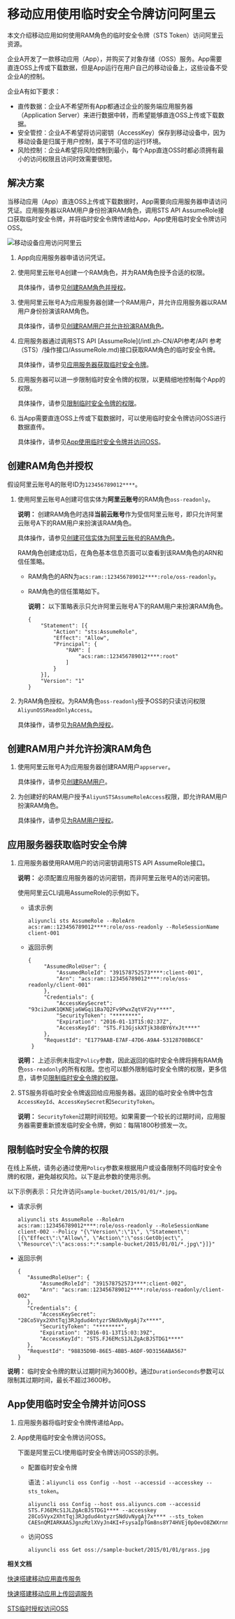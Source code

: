 # 移动应用使用临时安全令牌访问阿里云

本文介绍移动应用如何使用RAM角色的临时安全令牌（STS Token）访问阿里云资源。

企业A开发了一款移动应用（App），并购买了对象存储（OSS）服务。App需要直连OSS上传或下载数据，但是App运行在用户自己的移动设备上，这些设备不受企业A的控制。

企业A有如下要求：

-   直传数据：企业A不希望所有App都通过企业的服务端应用服务器（Application Server）来进行数据中转，而希望能够直连OSS上传或下载数据。
-   安全管控：企业A不希望将访问密钥（AccessKey）保存到移动设备中，因为移动设备是归属于用户控制，属于不可信的运行环境。
-   风险控制：企业A希望将风险控制到最小，每个App直连OSS时都必须拥有最小的访问权限且访问时效需要很短。

## 解决方案

当移动应用（App）直连OSS上传或下载数据时，App需要向应用服务器申请访问凭证。应用服务器以RAM用户身份扮演RAM角色，调用STS API AssumeRole接口获取临时安全令牌，并将临时安全令牌传递给App，App使用临时安全令牌访问OSS。

![移动设备应用访问阿里云](https://static-aliyun-doc.oss-accelerate.aliyuncs.com/assets/img/zh-CN/4580549951/p14407.png)

1.  App向应用服务器申请访问凭证。

2.  使用阿里云账号A创建一个RAM角色，并为RAM角色授予合适的权限。

    具体操作，请参见[创建RAM角色并授权](#section_04)。

3.  使用阿里云账号A为应用服务器创建一个RAM用户，并允许应用服务器以RAM用户身份扮演该RAM角色。

    具体操作，请参见[创建RAM用户并允许扮演RAM角色](#section_xsw_quq_4p3)。

4.  应用服务器通过调用STS API [AssumeRole](/intl.zh-CN/API参考/API 参考（STS）/操作接口/AssumeRole.md)接口获取RAM角色的临时安全令牌。

    具体操作，请参见[应用服务器获取临时安全令牌](#section_552_rvk_wrb)。

5.  应用服务器可以进一步限制临时安全令牌的权限，以更精细地控制每个App的权限。

    具体操作，请参见[限制临时安全令牌的权限](#section_e6m_2ec_my4)。

6.  当App需要直连OSS上传或下载数据时，可以使用临时安全令牌访问OSS进行数据直传。

    具体操作，请参见[App使用临时安全令牌并访问OSS](#section_05)。


## 创建RAM角色并授权

假设阿里云账号A的账号ID为`123456789012****`。

1.  使用阿里云账号A创建可信实体为**阿里云账号**的RAM角色`oss-readonly`。

    **说明：** 创建RAM角色时选择**当前云账号**作为受信阿里云账号，即只允许阿里云账号A下的RAM用户来扮演该RAM角色。

    具体操作，请参见[创建可信实体为阿里云账号的RAM角色](/intl.zh-CN/角色管理/创建RAM角色/创建可信实体为阿里云账号的RAM角色.md)。

    RAM角色创建成功后，在角色基本信息页面可以查看到该RAM角色的ARN和信任策略。

    -   RAM角色的ARN为`acs:ram::123456789012****:role/oss-readonly`。
    -   RAM角色的信任策略如下。

        **说明：** 以下策略表示只允许阿里云账号A下的RAM用户来扮演RAM角色。

        ```
        {
            "Statement": [{
                "Action": "sts:AssumeRole",
                "Effect": "Allow",
                "Principal": {
                    "RAM": [
                        "acs:ram::123456789012****:root"
                    ]
                }
            }],
            "Version": "1"
        }
        ```

2.  为RAM角色授权。为RAM角色`oss-readonly`授予OSS的只读访问权限`AliyunOSSReadOnlyAccess`。

    具体操作，请参见[为RAM角色授权](/intl.zh-CN/角色管理/为RAM角色授权.md)。


## 创建RAM用户并允许扮演RAM角色

1.  使用阿里云账号A为应用服务器创建RAM用户`appserver`。

    具体操作，请参见[创建RAM用户](/intl.zh-CN/用户管理/创建RAM用户.md)。

2.  为创建好的RAM用户授予`AliyunSTSAssumeRoleAccess`权限，即允许RAM用户扮演RAM角色。

    具体操作，请参见[为RAM用户授权](/intl.zh-CN/用户管理/为RAM用户授权.md)。


## 应用服务器获取临时安全令牌

1.  应用服务器使用RAM用户的访问密钥调用STS API AssumeRole接口。

    **说明：** 必须配置应用服务器的访问密钥，而非阿里云账号A的访问密钥。

    使用阿里云CLI调用AssumeRole的示例如下。

    -   请求示例

        ```
        aliyuncli sts AssumeRole --RoleArn acs:ram::123456789012****:role/oss-readonly --RoleSessionName client-001
        ```

    -   返回示例

        ```
        {
             "AssumedRoleUser": {
                 "AssumedRoleId": "391578752573****:client-001", 
                 "Arn": "acs:ram::123456789012****:role/oss-readonly/client-001"
             }, 
             "Credentials": {
                 "AccessKeySecret": "93ci2umK1QKNEja6WGqi1Ba7Q2Fv9PwxZqtVF2Vy****", 
                 "SecurityToken": "********", 
                 "Expiration": "2016-01-13T15:02:37Z", 
                 "AccessKeyId": "STS.F13GjskXTjk38dBY6YxJt****"
             }, 
             "RequestId": "E1779AAB-E7AF-47D6-A9A4-53128708B6CE"
         }
        ```

    **说明：** 上述示例未指定`Policy`参数，因此返回的临时安全令牌将拥有RAM角色`oss-readonly`的所有权限。您也可以额外限制临时安全令牌的权限，更多信息，请参见[限制临时安全令牌的权限](#section_e6m_2ec_my4)。

2.  STS服务将临时安全令牌返回给应用服务器。返回的临时安全令牌中包含`AccessKeyId`、`AccessKeySecret`和`SecurityToken`。

    **说明：** `SecurityToken`过期时间较短。如果需要一个较长的过期时间，应用服务器需要重新颁发临时安全令牌，例如：每隔1800秒颁发一次。


## 限制临时安全令牌的权限

在线上系统，请务必通过使用`Policy`参数来根据用户或设备限制不同临时安全令牌的权限，避免越权风险。以下是此参数的使用示例。

以下示例表示：只允许访问`sample-bucket/2015/01/01/*.jpg`。

-   请求示例

    ```
    aliyuncli sts AssumeRole --RoleArn acs:ram::123456789012****:role/oss-readonly --RoleSessionName client-002 --Policy "{\"Version\":\"1\", \"Statement\": [{\"Effect\":\"Allow\", \"Action\":\"oss:GetObject\", \"Resource\":\"acs:oss:*:*:sample-bucket/2015/01/01/*.jpg\"}]}"
    ```

-   返回示例

    ```
    {
       "AssumedRoleUser": {
           "AssumedRoleId": "391578752573****:client-002", 
           "Arn": "acs:ram::123456789012****:role/oss-readonly/client-002"
       }, 
       "Credentials": {
           "AccessKeySecret": "28Co5Vyx2XhtTqj3RJgdud4ntyzrSNdUvNygAj7x****", 
           "SecurityToken": "********", 
           "Expiration": "2016-01-13T15:03:39Z", 
           "AccessKeyId": "STS.FJ6EMcS1JLZgAcBJSTDG1****"
       }, 
       "RequestId": "98835D9B-86E5-4BB5-A6DF-9D3156ABA567"
    }
    ```


**说明：** 临时安全令牌的默认过期时间为3600秒。通过`DurationSeconds`参数可以限制其过期时间，最长不超过3600秒。

## App使用临时安全令牌并访问OSS

1.  应用服务器将临时安全令牌传递给App。

2.  App使用临时安全令牌访问OSS。

    下面是阿里云CLI使用临时安全令牌访问OSS的示例。

    -   配置临时安全令牌

        语法：`aliyuncli oss Config --host --accessid --accesskey --sts_token`。

        ```
        aliyuncli oss Config --host oss.aliyuncs.com --accessid STS.FJ6EMcS1JLZgAcBJSTDG1**** --accesskey 28Co5Vyx2XhtTqj3RJgdud4ntyzrSNdUvNygAj7x**** --sts_token CAESnQMIARKAASJgnzMzlXVyJn4KI+FsysaIpTGm8ns8Y74HVEj0pOevO8ZWXrnnkz4a4rBEPBAdFkh3197GUsprujsiU78FkszxhnQPKkQKcyvPihoXqKvuukrQ/Uoudk31KAJEz5o2EjlNUREcxWjRDRSISMzkxNTc4NzUyNTczOTcyODU0KgpjbGllbnQtMDAxMKmZxIHBKjoGUnNhTUQ1Qn8KATEaegoFQWxsb3cSJwoMQWN0aW9uRXF1YWxzEgZBY3Rpb24aDwoNb3NzOkdldE9iamVjdBJICg5SZXNvdXJjZUVxdWFscxIIUmVzb3VyY2UaLAoqYWNzOm9zczoqOio6c2FtcGxlLWJ1Y2tldC8yMDE1LzAxLzAxLyouanBnSgU0MzI3NFIFMjY4NDJaD0Fzc3VtZWRSb2xlVXNlcmAAahIzOTE1Nzg3NTI1NzM5NzI4NTRyCWVjcy1hZG1pbnjgxt7Cj/bo****
        ```

    -   访问OSS

        ```
        aliyuncli oss Get oss://sample-bucket/2015/01/01/grass.jpg
        ```


**相关文档**  


[快速搭建移动应用直传服务](/intl.zh-CN/最佳实践/移动应用端直传实践/快速搭建移动应用直传服务.md)

[快速搭建移动应用上传回调服务](/intl.zh-CN/最佳实践/移动应用端直传实践/快速搭建移动应用上传回调服务.md)

[STS临时授权访问OSS](/intl.zh-CN/开发指南/数据安全/访问控制/STS临时授权访问OSS.md)

